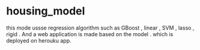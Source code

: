 # housing_model


this mode ussse regression algorithm such as GBoost , linear , SVM , lasso , rigid . And a web application is made based on the model . which is deployed on herouku app. 
